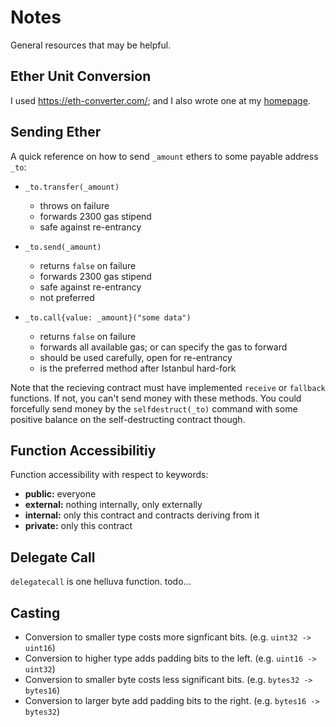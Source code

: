 # Notes

General resources that may be helpful.

## Ether Unit Conversion

I used <https://eth-converter.com/>; and I also wrote one at my [homepage](https://www.erhant.me/tools/ethertools).

## Sending Ether

A quick reference on how to send `_amount` ethers to some payable address `_to`:

- `_to.transfer(_amount)`
  - throws on failure
  - forwards 2300 gas stipend
  - safe against re-entrancy

- `_to.send(_amount)`
  - returns `false` on failure
  - forwards 2300 gas stipend
  - safe against re-entrancy
  - not preferred

- `_to.call{value: _amount}("some data")`
  - returns `false` on failure
  - forwards all available gas; or can specify the gas to forward
  - should be used carefully, open for re-entrancy
  - is the preferred method after Istanbul hard-fork

Note that the recieving contract must have implemented `receive` or `fallback` functions. If not, you can't send money with these methods. You could forcefully send money by the `selfdestruct(_to)` command with some positive balance on the self-destructing contract though.

## Function Accessibilitiy

Function accessibility with respect to keywords:

- **public:** everyone
- **external:** nothing internally, only externally
- **internal:** only this contract and contracts deriving from it
- **private:** only this contract

## Delegate Call

`delegatecall` is one helluva function. todo...

## Casting

- Conversion to smaller type costs more signficant bits. (e.g. `uint32 -> uint16`)
- Conversion to higher type adds padding bits to the left. (e.g. `uint16 -> uint32`)
- Conversion to smaller byte costs less significant bits. (e.g. `bytes32 -> bytes16`)
- Conversion to larger byte add padding bits to the right. (e.g. `bytes16 -> bytes32`)
